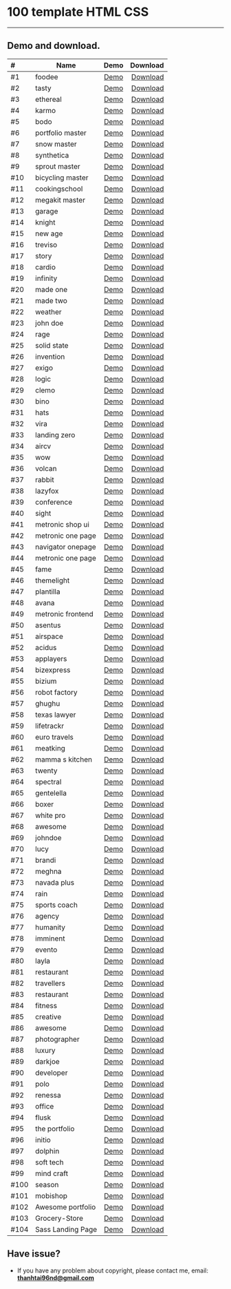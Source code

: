 # 100 template HTML CSS

_____________________________

## Demo and download.


| #    | Name              |                                          Demo                                          | Download  |
|:-----|-------------------|:--------------------------------------------------------------------------------------:| -------------------------:    |
| #1   | foodee            |                [Demo](https://toidicode.github.io/template/01-foodee/)                 | [Download](https://github.com/toidicode/template/raw/master/src/01-foodee.zip/) |
| #2   | tasty             |                 [Demo](https://toidicode.github.io/template/02-tasty/)                 | [Download](https://github.com/toidicode/template/raw/master/src/02-tasty.zip/) |
| #3   | ethereal          |               [Demo](https://toidicode.github.io/template/03-ethereal/)                | [Download](https://github.com/toidicode/template/raw/master/src/03-ethereal.zip/) |
| #4   | karmo             |                 [Demo](https://toidicode.github.io/template/04-karmo/)                 | [Download](https://github.com/toidicode/template/raw/master/src/04-karmo.zip/) |
| #5   | bodo              |                 [Demo](https://toidicode.github.io/template/05-bodo/)                  | [Download](https://github.com/toidicode/template/raw/master/src/05-bodo.zip/) |
| #6   | portfolio master  |           [Demo](https://toidicode.github.io/template/06-portfolio-master/)            | [Download](https://github.com/toidicode/template/raw/master/src/06-portfolio-master.zip/) |
| #7   | snow master       |              [Demo](https://toidicode.github.io/template/07-snow-master/)              | [Download](https://github.com/toidicode/template/raw/master/src/07-snow-master.zip/) |
| #8   | synthetica        |              [Demo](https://toidicode.github.io/template/08-synthetica/)               | [Download](https://github.com/toidicode/template/raw/master/src/08-synthetica.zip/) |
| #9   | sprout master     |             [Demo](https://toidicode.github.io/template/09-sprout-master/)             | [Download](https://github.com/toidicode/template/raw/master/src/09-sprout-master.zip/) |
| #10  | bicycling master  |           [Demo](https://toidicode.github.io/template/10-bicycling-master/)            | [Download](https://github.com/toidicode/template/raw/master/src/10-bicycling-master.zip/) |
| #11  | cookingschool     |            [Demo](https://toidicode.github.io/template/100-cookingschool/)             | [Download](https://github.com/toidicode/template/raw/master/src/100-cookingschool.zip/) |
| #12  | megakit master    |            [Demo](https://toidicode.github.io/template/11-megakit-master/)             | [Download](https://github.com/toidicode/template/raw/master/src/11-megakit-master.zip/) |
| #13  | garage            |                [Demo](https://toidicode.github.io/template/12-garage/)                 | [Download](https://github.com/toidicode/template/raw/master/src/12-garage.zip/) |
| #14  | knight            |                [Demo](https://toidicode.github.io/template/13-knight/)                 | [Download](https://github.com/toidicode/template/raw/master/src/13-knight.zip/) |
| #15  | new age           |                [Demo](https://toidicode.github.io/template/14-new-age/)                | [Download](https://github.com/toidicode/template/raw/master/src/14-new-age.zip/) |
| #16  | treviso           |                [Demo](https://toidicode.github.io/template/15-treviso/)                | [Download](https://github.com/toidicode/template/raw/master/src/15-treviso.zip/) |
| #17  | story             |                 [Demo](https://toidicode.github.io/template/16-story/)                 | [Download](https://github.com/toidicode/template/raw/master/src/16-story.zip/) |
| #18  | cardio            |                [Demo](https://toidicode.github.io/template/17-cardio/)                 | [Download](https://github.com/toidicode/template/raw/master/src/17-cardio.zip/) |
| #19  | infinity          |               [Demo](https://toidicode.github.io/template/18-infinity/)                | [Download](https://github.com/toidicode/template/raw/master/src/18-infinity.zip/) |
| #20  | made one          |               [Demo](https://toidicode.github.io/template/19-made-one/)                | [Download](https://github.com/toidicode/template/raw/master/src/19-made-one.zip/) |
| #21  | made two          |               [Demo](https://toidicode.github.io/template/20-made-two/)                | [Download](https://github.com/toidicode/template/raw/master/src/20-made-two.zip/) |
| #22  | weather           |                [Demo](https://toidicode.github.io/template/21-weather/)                | [Download](https://github.com/toidicode/template/raw/master/src/21-weather.zip/) |
| #23  | john doe          |               [Demo](https://toidicode.github.io/template/22-john-doe/)                | [Download](https://github.com/toidicode/template/raw/master/src/22-john-doe.zip/) |
| #24  | rage              |                 [Demo](https://toidicode.github.io/template/23-rage/)                  | [Download](https://github.com/toidicode/template/raw/master/src/23-rage.zip/) |
| #25  | solid state       |              [Demo](https://toidicode.github.io/template/24-solid-state/)              | [Download](https://github.com/toidicode/template/raw/master/src/24-solid-state.zip/) |
| #26  | invention         |               [Demo](https://toidicode.github.io/template/25-invention/)               | [Download](https://github.com/toidicode/template/raw/master/src/25-invention.zip/) |
| #27  | exigo             |                 [Demo](https://toidicode.github.io/template/26-exigo/)                 | [Download](https://github.com/toidicode/template/raw/master/src/26-exigo.zip/) |
| #28  | logic             |                 [Demo](https://toidicode.github.io/template/27-logic/)                 | [Download](https://github.com/toidicode/template/raw/master/src/27-logic.zip/) |
| #29  | clemo             |                 [Demo](https://toidicode.github.io/template/28-clemo/)                 | [Download](https://github.com/toidicode/template/raw/master/src/28-clemo.zip/) |
| #30  | bino              |                 [Demo](https://toidicode.github.io/template/29-bino/)                  | [Download](https://github.com/toidicode/template/raw/master/src/29-bino.zip/) |
| #31  | hats              |                 [Demo](https://toidicode.github.io/template/30-hats/)                  | [Download](https://github.com/toidicode/template/raw/master/src/30-hats.zip/) |
| #32  | vira              |                 [Demo](https://toidicode.github.io/template/31-vira/)                  | [Download](https://github.com/toidicode/template/raw/master/src/31-vira.zip/) |
| #33  | landing zero      |             [Demo](https://toidicode.github.io/template/32-landing-zero/)              | [Download](https://github.com/toidicode/template/raw/master/src/32-landing-zero.zip/) |
| #34  | aircv             |                 [Demo](https://toidicode.github.io/template/33-aircv/)                 | [Download](https://github.com/toidicode/template/raw/master/src/33-aircv.zip/) |
| #35  | wow               |                  [Demo](https://toidicode.github.io/template/34-wow/)                  | [Download](https://github.com/toidicode/template/raw/master/src/34-wow.zip/) |
| #36  | volcan            |                [Demo](https://toidicode.github.io/template/35-volcan/)                 | [Download](https://github.com/toidicode/template/raw/master/src/35-volcan.zip/) |
| #37  | rabbit            |                [Demo](https://toidicode.github.io/template/36-rabbit/)                 | [Download](https://github.com/toidicode/template/raw/master/src/36-rabbit.zip/) |
| #38  | lazyfox           |                [Demo](https://toidicode.github.io/template/37-lazyfox/)                | [Download](https://github.com/toidicode/template/raw/master/src/37-lazyfox.zip/) |
| #39  | conference        |              [Demo](https://toidicode.github.io/template/38-conference/)               | [Download](https://github.com/toidicode/template/raw/master/src/38-conference.zip/) |
| #40  | sight             |                 [Demo](https://toidicode.github.io/template/39-sight/)                 | [Download](https://github.com/toidicode/template/raw/master/src/39-sight.zip/) |
| #41  | metronic shop ui  | [Demo](https://toidicode.github.io/template/40-metronic-shop-ui/theme/shop-index.html) | [Download](https://github.com/toidicode/template/raw/master/src/40-metronic-shop-ui.zip/) |
| #42  | metronic one page |   [Demo](https://toidicode.github.io/template/41-metronic-one-page/theme/index.html)   | [Download](https://github.com/toidicode/template/raw/master/src/41-metronic-one-page.zip/) |
| #43  | navigator onepage |      [Demo](https://toidicode.github.io/template/42-navigator-onepage/index.html)      | [Download](https://github.com/toidicode/template/raw/master/src/42-navigator-onepage.zip/) |
| #44  | metronic one page |        [Demo](https://toidicode.github.io/template/43-metronic-one-page/theme/)        | [Download](https://github.com/toidicode/template/raw/master/src/43-metronic-one-page.zip/) |
| #45  | fame              |                 [Demo](https://toidicode.github.io/template/44-fame/)                  | [Download](https://github.com/toidicode/template/raw/master/src/44-fame.zip/) |
| #46  | themelight        |              [Demo](https://toidicode.github.io/template/45-themelight/)               | [Download](https://github.com/toidicode/template/raw/master/src/45-themelight.zip/) |
| #47  | plantilla         |               [Demo](https://toidicode.github.io/template/46-plantilla/)               | [Download](https://github.com/toidicode/template/raw/master/src/46-plantilla.zip/) |
| #48  | avana             |                 [Demo](https://toidicode.github.io/template/47-avana/)                 | [Download](https://github.com/toidicode/template/raw/master/src/47-avana.zip/) |
| #49  | metronic frontend |           [Demo](https://toidicode.github.io/template/48-metronic-frontend/)           | [Download](https://github.com/toidicode/template/raw/master/src/48-metronic-frontend.zip/) |
| #50  | asentus           |                [Demo](https://toidicode.github.io/template/49-asentus/)                | [Download](https://github.com/toidicode/template/raw/master/src/49-asentus.zip/) |
| #51  | airspace          |               [Demo](https://toidicode.github.io/template/50-airspace/)                | [Download](https://github.com/toidicode/template/raw/master/src/50-airspace.zip/) |
| #52  | acidus            |                [Demo](https://toidicode.github.io/template/51-acidus/)                 | [Download](https://github.com/toidicode/template/raw/master/src/51-acidus.zip/) |
| #53  | applayers         |               [Demo](https://toidicode.github.io/template/52-applayers/)               | [Download](https://github.com/toidicode/template/raw/master/src/52-applayers.zip/) |
| #54  | bizexpress        |              [Demo](https://toidicode.github.io/template/53-bizexpress/)               | [Download](https://github.com/toidicode/template/raw/master/src/53-bizexpress.zip/) |
| #55  | bizium            |                [Demo](https://toidicode.github.io/template/54-bizium/)                 | [Download](https://github.com/toidicode/template/raw/master/src/54-bizium.zip/) |
| #56  | robot factory     |             [Demo](https://toidicode.github.io/template/55-robot-factory/)             | [Download](https://github.com/toidicode/template/raw/master/src/55-robot-factory.zip/) |
| #57  | ghughu            |                [Demo](https://toidicode.github.io/template/56-ghughu/)                 | [Download](https://github.com/toidicode/template/raw/master/src/56-ghughu.zip/) |
| #58  | texas lawyer      |             [Demo](https://toidicode.github.io/template/57-texas-lawyer/)              | [Download](https://github.com/toidicode/template/raw/master/src/57-texas-lawyer.zip/) |
| #59  | lifetrackr        |              [Demo](https://toidicode.github.io/template/58-lifetrackr/)               | [Download](https://github.com/toidicode/template/raw/master/src/58-lifetrackr.zip/) |
| #60  | euro travels      |             [Demo](https://toidicode.github.io/template/59-euro-travels/)              | [Download](https://github.com/toidicode/template/raw/master/src/59-euro-travels.zip/) |
| #61  | meatking          |               [Demo](https://toidicode.github.io/template/60-meatking/)                | [Download](https://github.com/toidicode/template/raw/master/src/60-meatking.zip/) |
| #62  | mamma s kitchen   |            [Demo](https://toidicode.github.io/template/61-mamma-s-kitchen/)            | [Download](https://github.com/toidicode/template/raw/master/src/61-mamma-s-kitchen.zip/) |
| #63  | twenty            |                [Demo](https://toidicode.github.io/template/62-twenty/)                 | [Download](https://github.com/toidicode/template/raw/master/src/62-twenty.zip/) |
| #64  | spectral          |               [Demo](https://toidicode.github.io/template/63-spectral/)                | [Download](https://github.com/toidicode/template/raw/master/src/63-spectral.zip/) |
| #65  | gentelella        |              [Demo](https://toidicode.github.io/template/64-gentelella/)               | [Download](https://github.com/toidicode/template/raw/master/src/64-gentelella.zip/) |
| #66  | boxer             |                 [Demo](https://toidicode.github.io/template/65-boxer/)                 | [Download](https://github.com/toidicode/template/raw/master/src/65-boxer.zip/) |
| #67  | white pro         |               [Demo](https://toidicode.github.io/template/66-white-pro/)               | [Download](https://github.com/toidicode/template/raw/master/src/66-white-pro.zip/) |
| #68  | awesome           |                [Demo](https://toidicode.github.io/template/67-awesome/)                | [Download](https://github.com/toidicode/template/raw/master/src/67-awesome.zip/) |
| #69  | johndoe           |                [Demo](https://toidicode.github.io/template/68-johndoe/)                | [Download](https://github.com/toidicode/template/raw/master/src/68-johndoe.zip/) |
| #70  | lucy              |                 [Demo](https://toidicode.github.io/template/69-lucy/)                  | [Download](https://github.com/toidicode/template/raw/master/src/69-lucy.zip/) |
| #71  | brandi            |                [Demo](https://toidicode.github.io/template/70-brandi/)                 | [Download](https://github.com/toidicode/template/raw/master/src/70-brandi.zip/) |
| #72  | meghna            |                [Demo](https://toidicode.github.io/template/71-meghna/)                 | [Download](https://github.com/toidicode/template/raw/master/src/71-meghna.zip/) |
| #73  | navada plus       |              [Demo](https://toidicode.github.io/template/72-navada-plus/)              | [Download](https://github.com/toidicode/template/raw/master/src/72-navada-plus.zip/) |
| #74  | rain              |                 [Demo](https://toidicode.github.io/template/73-rain/)                  | [Download](https://github.com/toidicode/template/raw/master/src/73-rain.zip/) |
| #75  | sports coach      |             [Demo](https://toidicode.github.io/template/74-sports-coach/)              | [Download](https://github.com/toidicode/template/raw/master/src/74-sports-coach.zip/) |
| #76  | agency            |                [Demo](https://toidicode.github.io/template/75-agency/)                 | [Download](https://github.com/toidicode/template/raw/master/src/75-agency.zip/) |
| #77  | humanity          |               [Demo](https://toidicode.github.io/template/76-humanity/)                | [Download](https://github.com/toidicode/template/raw/master/src/76-humanity.zip/) |
| #78  | imminent          |               [Demo](https://toidicode.github.io/template/77-imminent/)                | [Download](https://github.com/toidicode/template/raw/master/src/77-imminent.zip/) |
| #79  | evento            |                [Demo](https://toidicode.github.io/template/78-evento/)                 | [Download](https://github.com/toidicode/template/raw/master/src/78-evento.zip/) |
| #80  | layla             |                 [Demo](https://toidicode.github.io/template/79-layla/)                 | [Download](https://github.com/toidicode/template/raw/master/src/79-layla.zip/) |
| #81  | restaurant        |              [Demo](https://toidicode.github.io/template/80-restaurant/)               | [Download](https://github.com/toidicode/template/raw/master/src/80-restaurant.zip/) |
| #82  | travellers        |              [Demo](https://toidicode.github.io/template/81-travellers/)               | [Download](https://github.com/toidicode/template/raw/master/src/81-travellers.zip/) |
| #83  | restaurant        |              [Demo](https://toidicode.github.io/template/82-restaurant/)               | [Download](https://github.com/toidicode/template/raw/master/src/82-restaurant.zip/) |
| #84  | fitness           |                [Demo](https://toidicode.github.io/template/83-fitness/)                | [Download](https://github.com/toidicode/template/raw/master/src/83-fitness.zip/) |
| #85  | creative          |               [Demo](https://toidicode.github.io/template/84-creative/)                | [Download](https://github.com/toidicode/template/raw/master/src/84-creative.zip/) |
| #86  | awesome           |                [Demo](https://toidicode.github.io/template/85-awesome/)                | [Download](https://github.com/toidicode/template/raw/master/src/85-awesome.zip/) |
| #87  | photographer      |             [Demo](https://toidicode.github.io/template/86-photographer/)              | [Download](https://github.com/toidicode/template/raw/master/src/86-photographer.zip/) |
| #88  | luxury            |                [Demo](https://toidicode.github.io/template/87-luxury/)                 | [Download](https://github.com/toidicode/template/raw/master/src/87-luxury.zip/) |
| #89  | darkjoe           |                [Demo](https://toidicode.github.io/template/88-darkjoe/)                | [Download](https://github.com/toidicode/template/raw/master/src/88-darkjoe.zip/) |
| #90  | developer         |               [Demo](https://toidicode.github.io/template/89-developer/)               | [Download](https://github.com/toidicode/template/raw/master/src/89-developer.zip/) |
| #91  | polo              |                 [Demo](https://toidicode.github.io/template/90-polo/)                  | [Download](https://github.com/toidicode/template/raw/master/src/90-polo.zip/) |
| #92  | renessa           |                [Demo](https://toidicode.github.io/template/91-renessa/)                | [Download](https://github.com/toidicode/template/raw/master/src/91-renessa.zip/) |
| #93  | office            |                [Demo](https://toidicode.github.io/template/92-office/)                 | [Download](https://github.com/toidicode/template/raw/master/src/92-office.zip/) |
| #94  | flusk             |                 [Demo](https://toidicode.github.io/template/93-flusk/)                 | [Download](https://github.com/toidicode/template/raw/master/src/93-flusk.zip/) |
| #95  | the portfolio     |             [Demo](https://toidicode.github.io/template/94-the-portfolio/)             | [Download](https://github.com/toidicode/template/raw/master/src/94-the-portfolio.zip/) |
| #96  | initio            |                [Demo](https://toidicode.github.io/template/95-initio/)                 | [Download](https://github.com/toidicode/template/raw/master/src/95-initio.zip/) |
| #97  | dolphin           |                [Demo](https://toidicode.github.io/template/96-dolphin/)                | [Download](https://github.com/toidicode/template/raw/master/src/96-dolphin.zip/) |
| #98  | soft tech         |               [Demo](https://toidicode.github.io/template/97-soft-tech/)               | [Download](https://github.com/toidicode/template/raw/master/src/97-soft-tech.zip/) |
| #99  | mind craft        |              [Demo](https://toidicode.github.io/template/98-mind-craft/)               | [Download](https://github.com/toidicode/template/raw/master/src/98-mind-craft.zip/) |
| #100 | season            |                [Demo](https://toidicode.github.io/template/99-season/)                 | [Download](https://github.com/toidicode/template/raw/master/src/99-season.zip/) |
| #101 | mobishop          |               [Demo](https://toidicode.github.io/template/101-mobishop/)               | [Download](https://github.com/toidicode/template/raw/master/src/101-mobishop.zip/) |
| #102 | Awesome portfolio |          [Demo](https://toidicode.github.io/template/102-awesome-portfolio/)           | [Download](https://github.com/toidicode/template/raw/master/src/102-Awesome_Portfolio.zip/) |
| #103 | Grocery-Store     |        [Demo](https://toidicode.github.io/template/103-grocery-store/)                 | [Download](https://github.com/toidicode/template/raw/master/src/103-grocery-store.zip/) |
| #104 | Sass Landing Page |          [Demo](https://toidicode.github.io/template/104-sass-landing-page/)           | [Download](https://github.com/toidicode/template/raw/master/src/104-sass-landing-page/) |

## Have issue?
- If you have any problem about copyright, please contact me, email: **thanhtai96nd@gmail.com**
